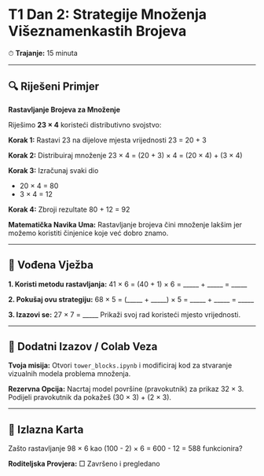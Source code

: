 # T1 Dan 2: Strategije Množenja Višeznamenkastih Brojeva

⏱ **Trajanje:** 15 minuta

---

## 🔍 Riješeni Primjer

**Rastavljanje Brojeva za Množenje**

Riješimo **23 × 4** koristeći distributivno svojstvo:

**Korak 1:** Rastavi 23 na dijelove mjesta vrijednosti
23 = 20 + 3

**Korak 2:** Distribuiraj množenje
23 × 4 = (20 + 3) × 4 = (20 × 4) + (3 × 4)

**Korak 3:** Izračunaj svaki dio
- 20 × 4 = 80
- 3 × 4 = 12

**Korak 4:** Zbroji rezultate
80 + 12 = 92

**Matematička Navika Uma:** Rastavljanje brojeva čini množenje lakšim jer možemo koristiti činjenice koje već dobro znamo.

---

## 📝 Vođena Vježba

**1. Koristi metodu rastavljanja:**
41 × 6 = (40 + 1) × 6 = _____ + _____ = _____

**2. Pokušaj ovu strategiju:**
68 × 5 = (_____ + _____) × 5 = _____ + _____ = _____

**3. Izazovi se:**
27 × 7 = _____
Prikaži svoj rad koristeći mjesto vrijednosti.

---

## 🚀 Dodatni Izazov / Colab Veza

**Tvoja misija:** Otvori `tower_blocks.ipynb` i modificiraj kod za stvaranje vizualnih modela problema množenja.

**Rezervna Opcija:** Nacrtaj model površine (pravokutnik) za prikaz 32 × 3. Podijeli pravokutnik da pokažeš (30 × 3) + (2 × 3).

---

## 🎯 Izlazna Karta

Zašto rastavljanje 98 × 6 kao (100 - 2) × 6 = 600 - 12 = 588 funkcionira?

**Roditeljska Provjera:** □ Završeno i pregledano